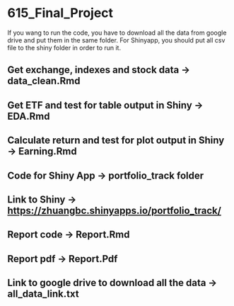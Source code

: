 # 615_Final_Project
If you wang to run the code, you have to download all the data from google drive and put them in the same folder. For Shinyapp, you should put all csv file to the shiny folder in order to run it.
## Get exchange, indexes and stock data -> data_clean.Rmd
## Get ETF and test for table output in Shiny -> EDA.Rmd
## Calculate return and test for plot output in Shiny -> Earning.Rmd
## Code for Shiny App -> portfolio_track folder
## Link to Shiny -> https://zhuangbc.shinyapps.io/portfolio_track/
## Report code -> Report.Rmd
## Report pdf -> Report.Pdf
## Link to google drive to download all the data -> all_data_link.txt
